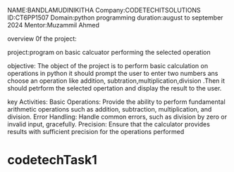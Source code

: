 NAME:BANDLAMUDINIKITHA
Company:CODETECHITSOLUTIONS
ID:CT6PP1507
Domain:python programming
duration:august to september 2024
Mentor:Muzammil Ahmed

overview 0f the project:

project:program on basic calcuator performing the selected operation 

objective:
The object of the project is to perform basic calculation on operations in python it should prompt the user to enter two numbers ans choose an operation like addition, subtration,multiplication,division .Then it should petrform the selected opertation and display the result to the user.

key Activities:
Basic Operations: Provide the ability to perform fundamental arithmetic operations such as addition, subtraction, multiplication, and division.
Error Handling: Handle common errors, such as division by zero or invalid input, gracefully.
Precision: Ensure that the calculator provides results with sufficient precision for the operations performed


# codetechTask1
